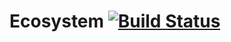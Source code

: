 # Ecosystem [![Build Status](https://github.com/ahadzic7/Ecosystem.jl/actions/workflows/CI.yml/badge.svg?branch=master)](https://github.com/ahadzic7/Ecosystem.jl/actions/workflows/CI.yml?query=branch%3Amaster)
